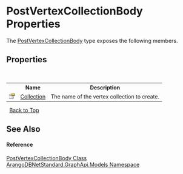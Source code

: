 # PostVertexCollectionBody Properties
 

The <a href="286f4e92-a4dd-c8f6-f486-709261fa0e30">PostVertexCollectionBody</a> type exposes the following members.


## Properties
&nbsp;<table><tr><th></th><th>Name</th><th>Description</th></tr><tr><td>![Public property](media/pubproperty.gif "Public property")</td><td><a href="02545b5f-8e25-dddd-f5fe-310e962e39dc">Collection</a></td><td>
The name of the vertex collection to create.</td></tr></table>&nbsp;
<a href="#postvertexcollectionbody-properties">Back to Top</a>

## See Also


#### Reference
<a href="286f4e92-a4dd-c8f6-f486-709261fa0e30">PostVertexCollectionBody Class</a><br /><a href="6fb2338d-d8f7-f9c1-2056-1702fe9bf954">ArangoDBNetStandard.GraphApi.Models Namespace</a><br />